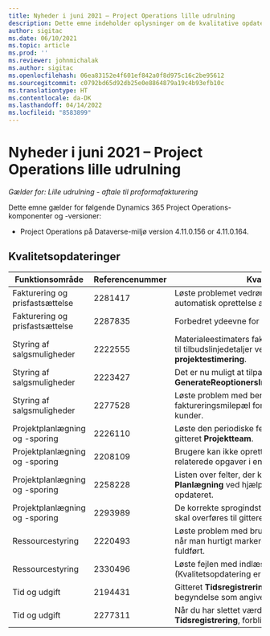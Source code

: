 ```yaml
---
title: Nyheder i juni 2021 – Project Operations lille udrulning
description: Dette emne indeholder oplysninger om de kvalitative opdateringer, der er tilgængelige i juni 2021-udgivelsen af Project Operations lille udrulning.
author: sigitac
ms.date: 06/10/2021
ms.topic: article
ms.prod: ''
ms.reviewer: johnmichalak
ms.author: sigitac
ms.openlocfilehash: 06ea83152e4f601ef842a0f8d975c16c2be95612
ms.sourcegitcommit: c0792bd65d92db25e0e8864879a19c4b93efb10c
ms.translationtype: HT
ms.contentlocale: da-DK
ms.lasthandoff: 04/14/2022
ms.locfileid: "8583899"
---
```

# <a name="whats-new-june-2021---project-operations-lite-deployment"></a>Nyheder i juni 2021 – Project Operations lille udrulning

_Gælder for: Lille udrulning - aftale til proformafakturering_

Dette emne gælder for følgende Dynamics 365 Project Operations-komponenter og -versioner:

  - Project Operations på Dataverse-miljø version 4.11.0.156 or 4.11.0.164.

## <a name="quality-updates"></a>Kvalitetsopdateringer

| **Funktionsområde** | **Referencenummer** | **Kvalitetsopdatering** |
| --- | --- | --- |
| Fakturering og prisfastsættelse | 2281417 | Løste problemet vedrørende fejlen i handlingen for automatisk oprettelse af faktura via fakturaplanen. |
| Fakturering og prisfastsættelse | 2287835 |   Forbedret ydeevne for bekræftelse af faktura. |
| Styring af salgsmuligheder | 2222555 | Materialeestimaters fakturerbarhed skal kopieres korrekt til tilbudslinjedetaljer ved brug af **Importér fra projektestimering**. |
| Styring af salgsmuligheder | 2223427 | Det er nu muligt at tilpasse handlingen **GenerateReoptionersImportreimporterScheduleOptions**. |
| Styring af salgsmuligheder | 2277528 | Løste problem med beregning af værdi for faktureringsmilepæl for projektkontraktlinjer med flere kunder. |
| Projektplanlægning og -sporing | 2226110 | Løste den periodiske fejl med funktionen **Opret krav** i gitteret **Projektteam**. |
| Projektplanlægning og -sporing | 2208109 | Brugere kan ikke oprette et projekt i én valuta med relaterede opgaver i en anden valuta. |
| Projektplanlægning og -sporing | 2258228 | Listen over felter, der kan ændres i med objekter **Planlægning** ved hjælp af Planlægnings-API'en, er blevet opdateret. |
| Projektplanlægning og -sporing | 2293989 | De korrekte sprogindstillinger og regionale indstillinger skal overføres til gitteret **Projektopgaver**.|
| Ressourcestyring | 2220493 | Løste problem med brugeroplevelsen i gitteret **Opgave**, når man hurtigt markerer en ressourceanmodning som fuldført. |
| Ressourcestyring | 2330496 | Løste fejlen med indlæsning af **Planlægningsoversigt**. (Kvalitetsopdatering er tilgængelig i version 4.11.0.164) |
| Tid og udgift | 2194431 | Gitteret **Tidsregistrering** skal overholde ugens begyndelse som angivet i **Systemindstillinger**. |
| Tid og udgift | 2277311 | Når du har slettet værdien i en celle i gitteret **Tidsregistrering**, forbliver markøren i gitteret. |
